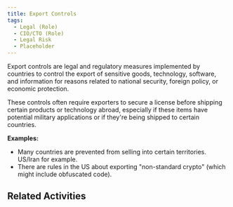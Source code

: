 ```yaml
---
title: Export Controls
tags: 
  - Legal (Role)
  - CIO/CTO (Role)
  - Legal Risk
  - Placeholder
---
```


<BoxOut title="Export Controls" image="/img/bok/regs/export.png">

Export controls are legal and regulatory measures implemented by countries to control the export of sensitive goods, technology, software, and information for reasons related to national security, foreign policy, or economic protection. 

These controls often require exporters to secure a license before shipping certain products or technology abroad, especially if these items have potential military applications or if they're being shipped to certain countries.

**Examples:**

 - Many countries are prevented from selling into certain territories.  US/Iran for example.
 - There are rules in the US about exporting "non-standard crypto" (which might include obfuscated code).
  
</BoxOut>

## Related Activities

<BokTagList tag="Export Regulation" filter="Activities" />
